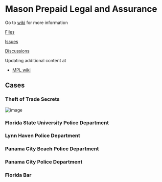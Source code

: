 # Mason Prepaid Legal and Assurance


Go to [wiki](https://github.com/mconsulting/legal/wiki) for more information

[Files](files)

[Issues](https://github.com/mconsulting/legal/issues)

[Discussions](https://github.com/mconsulting/legal/discussions)

Updating additional content at
- [MPL wiki](https://github.com/mconsulting/mpl/wiki)


## Cases

### Theft of Trade Secrets

![image](https://user-images.githubusercontent.com/11380899/178627535-941213b6-926f-4991-a99d-15ee255d7b96.png)



### Florida State University Police Department
  
### Lynn Haven Police Department

### Panama City Beach Police Department

### Panama City Police Department 

### Florida Bar
  






